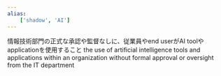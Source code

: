 ```yaml
---
alias:
    ['shadow', 'AI']
---
```

情報技術部門の正式な承認や監督なしに、従業員やend userがAI toolやapplicationを使用すること
the use of artificial intelligence tools and applications within an organization without formal approval or oversight from the IT department